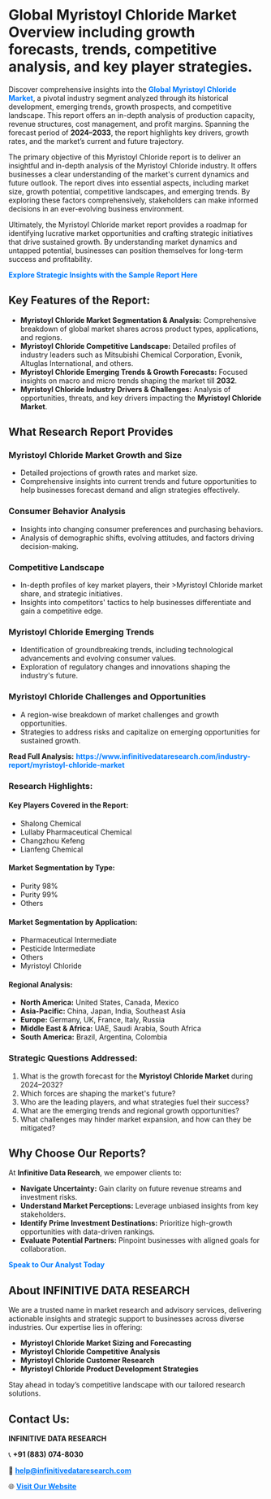 <h1>Global Myristoyl Chloride Market Overview including growth forecasts, trends, competitive analysis, and key player strategies.</h1>
<p>
Discover comprehensive insights into the 
<a href="https://www.infinitivedataresearch.com/industry-report/myristoyl-chloride-market" rel="dofollow" style="color: #007BFF; text-decoration: none;"><strong>Global Myristoyl Chloride Market</strong></a>, a pivotal industry segment analyzed through its historical development, emerging trends, growth prospects, and competitive landscape. This report offers an in-depth analysis of production capacity, revenue structures, cost management, and profit margins. Spanning the forecast period of <strong>2024–2033</strong>, the report highlights key drivers, growth rates, and the market’s current and future trajectory.
</p>
<p>
The primary objective of this Myristoyl Chloride report is to deliver an insightful and in-depth analysis of the Myristoyl Chloride industry. It offers businesses a clear understanding of the market's current dynamics and future outlook. The report dives into essential aspects, including market size, growth potential, competitive landscapes, and emerging trends. By exploring these factors comprehensively, stakeholders can make informed decisions in an ever-evolving business environment.
</p>
<p>
Ultimately, the Myristoyl Chloride market report provides a roadmap for identifying lucrative market opportunities and crafting strategic initiatives that drive sustained growth. By understanding market dynamics and untapped potential, businesses can position themselves for long-term success and profitability.
</p>
<p>
<a href="https://www.infinitivedataresearch.com/request-sample/reportId=110071" style="color: #007BFF; text-decoration: none;"><strong>Explore Strategic Insights with the Sample Report Here</strong></a>
</p>

<h2>Key Features of the Report:</h2>
<ul>
<li><strong>Myristoyl Chloride Market Segmentation & Analysis:</strong> Comprehensive breakdown of global market shares across product types, applications, and regions.</li>
<li><strong>Myristoyl Chloride Competitive Landscape:</strong> Detailed profiles of industry leaders such as Mitsubishi Chemical Corporation, Evonik, Altuglas International, and others.</li>
<li><strong>Myristoyl Chloride Emerging Trends & Growth Forecasts:</strong> Focused insights on macro and micro trends shaping the market till <strong>2032</strong>.</li>
<li><strong>Myristoyl Chloride Industry Drivers & Challenges:</strong> Analysis of opportunities, threats, and key drivers impacting the <strong>Myristoyl Chloride Market</strong>.</li>
</ul>

<h2>What Research Report Provides</h2>
<h3>Myristoyl Chloride Market Growth and Size</h3>
<ul>
<li>Detailed projections of growth rates and market size.</li>
<li>Comprehensive insights into current trends and future opportunities to help businesses forecast demand and align strategies effectively.</li>
</ul>

<h3>Consumer Behavior Analysis</h3>
<ul>
<li>Insights into changing consumer preferences and purchasing behaviors.</li>
<li>Analysis of demographic shifts, evolving attitudes, and factors driving decision-making.</li>
</ul>

<h3>Competitive Landscape</h3>
<ul>
<li>In-depth profiles of key market players, their >Myristoyl Chloride market share, and strategic initiatives.</li>
<li>Insights into competitors' tactics to help businesses differentiate and gain a competitive edge.</li>
</ul>

<h3>Myristoyl Chloride Emerging Trends</h3>
<ul>
<li>Identification of groundbreaking trends, including technological advancements and evolving consumer values.</li>
<li>Exploration of regulatory changes and innovations shaping the industry's future.</li>
</ul>

<h3>Myristoyl Chloride Challenges and Opportunities</h3>
<ul>
<li>A region-wise breakdown of market challenges and growth opportunities.</li>
<li>Strategies to address risks and capitalize on emerging opportunities for sustained growth.</li>
</ul>
<p><strong>Read Full Analysis:</strong> <a href="https://www.infinitivedataresearch.com/industry-report/myristoyl-chloride-market" rel="dofollow" style="color: #007BFF; text-decoration: none;"><strong>https://www.infinitivedataresearch.com/industry-report/myristoyl-chloride-market</strong></a></p>
<h3>Research Highlights:</h3>
<h4>Key Players Covered in the Report:</h4>
<ul><li>Shalong Chemical</li><li>Lullaby Pharmaceutical Chemical</li><li>Changzhou Kefeng</li><li>Lianfeng Chemical</li></ul>
<h4>Market Segmentation by Type:</h4>
<ul><li>Purity 98%</li><li>Purity 99%</li><li>Others</li></ul>
<h4>Market Segmentation by Application:</h4>
<ul><li>Pharmaceutical Intermediate</li><li>Pesticide Intermediate</li><li>Others</li><li>Myristoyl Chloride</li></ul>

<h4>Regional Analysis:</h4>
<ul>
<li><strong>North America:</strong> United States, Canada, Mexico</li>
<li><strong>Asia-Pacific:</strong> China, Japan, India, Southeast Asia</li>
<li><strong>Europe:</strong> Germany, UK, France, Italy, Russia</li>
<li><strong>Middle East & Africa:</strong> UAE, Saudi Arabia, South Africa</li>
<li><strong>South America:</strong> Brazil, Argentina, Colombia</li>
</ul>

<h3>Strategic Questions Addressed:</h3>
<ol>
<li>What is the growth forecast for the <strong>Myristoyl Chloride Market</strong> during 2024–2032?</li>
<li>Which forces are shaping the market's future?</li>
<li>Who are the leading players, and what strategies fuel their success?</li>
<li>What are the emerging trends and regional growth opportunities?</li>
<li>What challenges may hinder market expansion, and how can they be mitigated?</li>
</ol>

<h2>Why Choose Our Reports?</h2>
<p>At <strong>Infinitive Data Research</strong>, we empower clients to:</p>
<ul>
<li><strong>Navigate Uncertainty:</strong> Gain clarity on future revenue streams and investment risks.</li>
<li><strong>Understand Market Perceptions:</strong> Leverage unbiased insights from key stakeholders.</li>
<li><strong>Identify Prime Investment Destinations:</strong> Prioritize high-growth opportunities with data-driven rankings.</li>
<li><strong>Evaluate Potential Partners:</strong> Pinpoint businesses with aligned goals for collaboration.</li>
</ul>
<p><a href="https://www.infinitivedataresearch.com/industry-report/myristoyl-chloride-market" rel="dofollow" style="color: #007BFF; text-decoration: none;"><strong>Speak to Our Analyst Today</strong></a></p>

<h2>About INFINITIVE DATA RESEARCH</h2>
<p>We are a trusted name in market research and advisory services, delivering actionable insights and strategic support to businesses across diverse industries. Our expertise lies in offering:</p>
<ul>
<li><strong>Myristoyl Chloride Market Sizing and Forecasting</strong></li>
<li><strong>Myristoyl Chloride Competitive Analysis</strong></li>
<li><strong>Myristoyl Chloride Customer Research</strong></li>
<li><strong>Myristoyl Chloride Product Development Strategies</strong></li>
</ul>
<p>Stay ahead in today’s competitive landscape with our tailored research solutions.</p>

<h2>Contact Us:</h2>
<p><strong>INFINITIVE DATA RESEARCH</strong></p>
<p>📞 <strong>+91 (883) 074-8030</strong></p>
<p>📧 <strong><a href="mailto:help@infinitivedataresearch.com" style="color: #007BFF;">help@infinitivedataresearch.com</a></strong></p>
<p>🌐 <strong><a href="https://www.infinitivedataresearch.com" rel="dofollow" style="color: #007BFF;">Visit Our Website</a></strong></p>